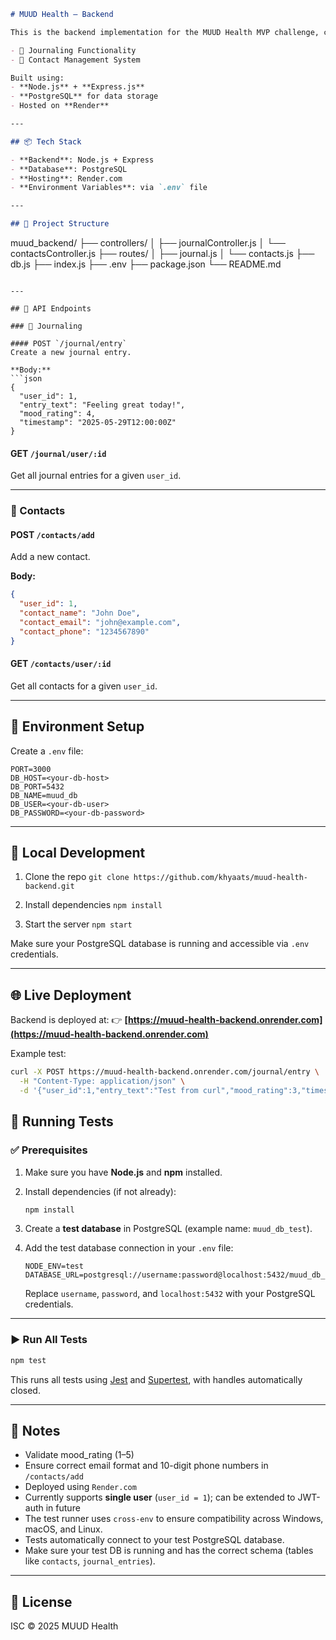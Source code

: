 ```markdown
# MUUD Health – Backend

This is the backend implementation for the MUUD Health MVP challenge, covering two core modules:

- 🧘 Journaling Functionality
- 📇 Contact Management System

Built using:
- **Node.js** + **Express.js**
- **PostgreSQL** for data storage
- Hosted on **Render**

---

## 📦 Tech Stack

- **Backend**: Node.js + Express
- **Database**: PostgreSQL
- **Hosting**: Render.com
- **Environment Variables**: via `.env` file

---

## 📁 Project Structure

```

muud\_backend/
├── controllers/
│   ├── journalController.js
│   └── contactsController.js
├── routes/
│   ├── journal.js
│   └── contacts.js
├── db.js
├── index.js
├── .env
├── package.json
└── README.md

````

---

## 🚀 API Endpoints

### 📘 Journaling

#### POST `/journal/entry`
Create a new journal entry.

**Body:**
```json
{
  "user_id": 1,
  "entry_text": "Feeling great today!",
  "mood_rating": 4,
  "timestamp": "2025-05-29T12:00:00Z"
}
````

#### GET `/journal/user/:id`

Get all journal entries for a given `user_id`.

---

### 📇 Contacts

#### POST `/contacts/add`

Add a new contact.

**Body:**

```json
{
  "user_id": 1,
  "contact_name": "John Doe",
  "contact_email": "john@example.com",
  "contact_phone": "1234567890"
}
```

#### GET `/contacts/user/:id`

Get all contacts for a given `user_id`.

---

## 🔐 Environment Setup

Create a `.env` file:

```
PORT=3000
DB_HOST=<your-db-host>
DB_PORT=5432
DB_NAME=muud_db
DB_USER=<your-db-user>
DB_PASSWORD=<your-db-password>
```

---

## 🧪 Local Development

1. Clone the repo
   `git clone https://github.com/khyaats/muud-health-backend.git`

2. Install dependencies
   `npm install`

3. Start the server
   `npm start`

Make sure your PostgreSQL database is running and accessible via `.env` credentials.

---

## 🌐 Live Deployment

Backend is deployed at:
👉 **[https://muud-health-backend.onrender.com](https://muud-health-backend.onrender.com)**

Example test:

```bash
curl -X POST https://muud-health-backend.onrender.com/journal/entry \
  -H "Content-Type: application/json" \
  -d '{"user_id":1,"entry_text":"Test from curl","mood_rating":3,"timestamp":"2025-05-29T14:00:00Z"}'
```
## 🧪 Running Tests

### ✅ Prerequisites

1. Make sure you have **Node.js** and **npm** installed.

2. Install dependencies (if not already):

   ```bash
   npm install
   ```

3. Create a **test database** in PostgreSQL (example name: `muud_db_test`).

4. Add the test database connection in your `.env` file:

   ```
   NODE_ENV=test
   DATABASE_URL=postgresql://username:password@localhost:5432/muud_db_test
   ```

   Replace `username`, `password`, and `localhost:5432` with your PostgreSQL credentials.

---

### ▶️ Run All Tests

```bash
npm test
```

This runs all tests using [Jest](https://jestjs.io/) and [Supertest](https://github.com/visionmedia/supertest), with handles automatically closed.

---

## 📝 Notes

* Validate mood\_rating (1–5)
* Ensure correct email format and 10-digit phone numbers in `/contacts/add`
* Deployed using `Render.com`
* Currently supports **single user** (`user_id = 1`); can be extended to JWT-auth in future
* The test runner uses `cross-env` to ensure compatibility across Windows, macOS, and Linux.
* Tests automatically connect to your test PostgreSQL database.
* Make sure your test DB is running and has the correct schema (tables like `contacts`, `journal_entries`).

---

## 📄 License

ISC © 2025 MUUD Health

